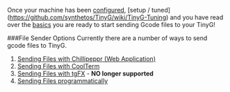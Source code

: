 Once your machine has been [configured](https://github.com/synthetos/TinyG/wiki/TinyG-Configuration), [setup / tuned] (https://github.com/synthetos/TinyG/wiki/TinyG-Tuning) and you have read over the [basics](https://github.com/synthetos/TinyG/wiki#tinyg-basic-pages) you are ready to start sending Gcode files to your TinyG!

###File Sender Options
Currently there are a number of ways to send gcode files to TinyG.<br>

1. [Sending Files with Chillipeppr (Web Application)](Chilipeppr)
1. [Sending Files with CoolTerm](TinyG-Sending-Files-with-CoolTerm)
1. [Sending Files with tgFX](TinyG-Sending-Files-with-tgFX) - **NO longer supported**
1. [Sending Files programmatically](Tinyg-Communications-Programming)
